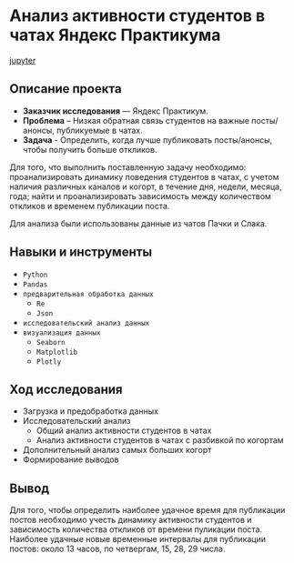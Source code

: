 # Анализ активности студентов в чатах Яндекс Практикума

[jupyter]()

## Описание проекта
- **Заказчик исследования** — Яндекс Практикум.
- **Проблема** – Низкая обратная связь студентов на важные посты/анонсы, публикуемые в чатах.
- **Задача** - Определить, когда лучше публиковать посты/анонсы, чтобы получить больше откликов. 

Для того, что выполнить поставленную задачу необходимо: проанализировать динамику поведения студентов в чатах, с учетом наличия различных каналов и когорт, в течение дня, недели, месяца, года; найти и проанализировать зависимость между количеством откликов и временем публикации поста.

Для анализа были использованы данные из чатов Пачки и Слака.

## Навыки и инструменты
-	`Python` 
-	`Pandas` 
-	`предварительная обработка данных`
    - `Re`
    - `Json`
- `исследовательский анализ данных`
- `визуализация данных`
    - `Seaborn`
    - `Matplotlib`
    - `Plotly`

## Ход исследования
- Загрузка и предобработка данных
- Исследовательский анализ
  - Общий анализ активности студентов в чатах
  - Анализ активности студентов в чатах с разбивкой по когортам
- Дополнительный анализ самых больших когорт
- Формирование выводов

## Вывод
Для того, чтобы определить наиболее удачное время для публикации постов необходимо учесть динамику активности студентов и зависимость количества откликов от времени пуликации поста. Наиболее удачные новые временные интервалы для публикации постов: около 13 часов, по четвергам, 15, 28, 29 числа.
